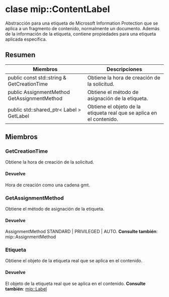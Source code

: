 # <a name="class-mipcontentlabel"></a>clase mip::ContentLabel 
Abstracción para una etiqueta de Microsoft Information Protection que se aplica a un fragmento de contenido, normalmente un documento.
Además de la información de la etiqueta, contiene propiedades para una etiqueta aplicada específica.
## <a name="summary"></a>Resumen
 Miembros                        | Descripciones                                
--------------------------------|---------------------------------------------
public const std::string & GetCreationTime | Obtiene la hora de creación de la solicitud.
public AssignmentMethod GetAssignmentMethod | Obtiene el método de asignación de la etiqueta.
public std::shared_ptr< Label > GetLabel | Obtiene el objeto de la etiqueta real que se aplica en el contenido.
## <a name="members"></a>Miembros
### <a name="getcreationtime"></a>GetCreationTime
Obtiene la hora de creación de la solicitud.
#### <a name="returns"></a>Devuelve
Hora de creación como una cadena gmt.
### <a name="getassignmentmethod"></a>GetAssignmentMethod
Obtiene el método de asignación de la etiqueta.
#### <a name="returns"></a>Devuelve
AssignmentMethod STANDARD | PRIVILEGED | AUTO. 
**Consulte también**: mip::AssignmentMethod
### <a name="label"></a>Etiqueta
Obtiene el objeto de la etiqueta real que se aplica en el contenido.
#### <a name="returns"></a>Devuelve
El objeto de la etiqueta real que se aplica en el contenido. 
**Consulte también**: [mip::Label](#classmip_1_1_label)